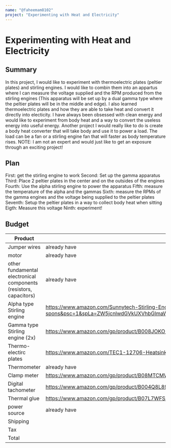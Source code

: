 ```yaml
---
name: "@faheemam8102"
project: "Experimenting with Heat and Electricity"
---
```


# Experimenting with Heat and Electricity

## Summary

In this project, I would like to experiment with thermoelectric plates (peltier plates) and stirling engines. I would like to combin them into an appartus where I can measure the voltage supplied and the RPM produced from the stirling engines (This apparatus will be set up by a dual gamma type where the peltier plates will be in the middle and edge). I also learned thermoelectric plates and how they are able to take heat and convert it directly into electicity. I have always been obsessed with clean energy and would like to experiment from body heat and a way to convert the useless energy into useful energy. Another project I would really like to do is create a body heat converter that will take body and use it to power a load. The load can be a fan or a stirling engine fan that will faster as body temperature rises. NOTE: I am not an expert and would just like to get an exposure through an exciting project!

## Plan

First: get the stirling engine to work 
Second: Set up the gamma apparatus
Third: Place 2 peltier plates in the center and on the outsides of the engines
Fourth: Use the alpha stirling engine to power the apparatus
Fifth: measure the temperature of the alpha and the gammas
Sixth: measure the RPMs of the gamma engines and the voltage being supplied to the peltier plates
Seventh: Setup the peltier plates in a way to collect body heat when sitting
Eigth: Measure this voltage
Ninth: experiment!

## Budget

| Product         | Supplier/Link                         | Cost   |
| --------------- | ------------------------------------- | ------ |
| Jumper wires    | already have                          |  $0.00 |
| motor           | already have                          | $0.00 |
| other fundamental electronical components (resistors, capacitors) | already have | $0.00 |
| Alpha type Stirling engine | https://www.amazon.com/Sunnytech-Stirling-Engine-Educational-Electricity/dp/B00HGSG7V0/ref=sr_1_4_sspa?crid=G7HO2AHKDYC1&keywords=stirling+engine&qid=1673845432&sprefix=stirling+engine%2Caps%2C107&sr=8-4-spons&psc=1&spLa=ZW5jcnlwdGVkUXVhbGlmaWVyPUEzVFBQSVFFM0hBV1VJJmVuY3J5cHRlZElkPUEwMDg0NTI1MzBSRFNWWUtXN1FCSyZlbmNyeXB0ZWRBZElkPUEwNTYxNTA3Rkc4T1A4N1VGMVg5JndpZGdldE5hbWU9c3BfYXRmJmFjdGlvbj1jbGlja1JlZGlyZWN0JmRvTm90TG9nQ2xpY2s9dHJ1ZQ== | $45.99 |
| Gamma type Stirling engine (2x) | https://www.amazon.com/gp/product/B008JOKO1O/ref=ox_sc_act_title_4?smid=A38GXV238JJXE&th=1 | $79.98 |
| Thermo-electirc plates | https://www.amazon.com/TEC1-12706-Heatsink-Thermoelectric-Cooling-Peltier/dp/B01IUVSSHW/ref=sr_1_3?crid=QN0HB6J03VQU&keywords=thermoelectric+plates&qid=1673845871&sprefix=thermoelectric+plates%2Caps%2C161&sr=8-3 | $29.99 |
| Thermometer | already have | $0.00 |
| Clamp meter | https://www.amazon.com/gp/product/B08MTCMWLB/ref=ox_sc_act_title_3?smid=A2NOFZGOKNP3PJ&th=1 | $37.99 |
| Digital tachometer | https://www.amazon.com/gp/product/B004Q8L894/ref=ox_sc_act_title_1?smid=A1BREQ8I6OHSBG&psc=1 | $18.99 |
| Thermal glue | https://www.amazon.com/gp/product/B07L7WFSJ2/ref=ox_sc_act_title_2?smid=A1F6X90FK1MD60&psc=1 | $6.98 |
| power source | already have | $0.00 |
| Shipping |            | $14.68 |
| Tax |                  | $21.43 |
| Total |                 | $241.35 |
